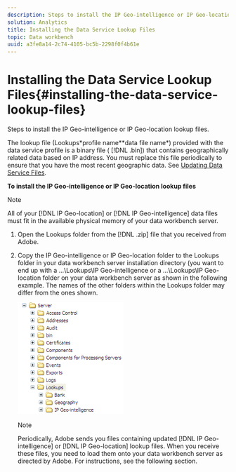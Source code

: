 ```yaml
---
description: Steps to install the IP Geo-intelligence or IP Geo-location lookup files.
solution: Analytics
title: Installing the Data Service Lookup Files
topic: Data workbench
uuid: a3fe8a14-2c74-4105-bc5b-2298f0f4b61e
---
```


# Installing the Data Service Lookup Files{#installing-the-data-service-lookup-files}

Steps to install the IP Geo-intelligence or IP Geo-location lookup files.

 The lookup file (Lookups\*profile name*\*data file name*) provided with the data service profile is a binary file ( [!DNL .bin]) that contains geographically related data based on IP address. You must replace this file periodically to ensure that you have the most recent geographic data. See [Updating Data Service Files](../../../../home/c-geo-oview/c-wk-data-svcs/c-updt-data-svc-files.md#concept-2b3d11e4cb814fc09add5de58a87045c).

**To install the IP Geo-intelligence or IP Geo-location lookup files**

>[!NOTE]
>
>All of your [!DNL IP Geo-location] or [!DNL IP Geo-intelligence] data files must fit in the available physical memory of your data workbench server.

1. Open the Lookups folder from the [!DNL .zip] file that you received from Adobe.
1. Copy the IP Geo-intelligence or IP Geo-location folder to the Lookups folder in your data workbench server installation directory (you want to end up with a ...\Lookups\IP Geo-intelligence or a ...\Lookups\IP Geo-location folder on your data workbench server as shown in the following example. The names of the other folders within the Lookups folder may differ from the ones shown.

   ![Step Info](assets/Geo_installLookups_dirIP.png)

   >[!NOTE]
   >
   >Periodically, Adobe sends you files containing updated [!DNL IP Geo-intelligence] or [!DNL IP Geo-location] lookup files. When you receive these files, you need to load them onto your data workbench server as directed by Adobe. For instructions, see the following section.

